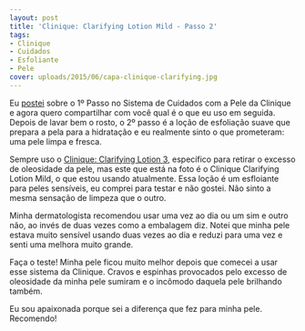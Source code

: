 ```yaml
---
layout: post
title: 'Clinique: Clarifying Lotion Mild - Passo 2'
tags:
- Clinique
- Cuidados
- Esfoliante
- Pele
cover: uploads/2015/06/capa-clinique-clarifying.jpg
---
```


Eu <a href="http://www.felizassim.com.br/clinique-sabonete-liquido-facial-passo-1/">postei</a> sobre o 1&ordm; Passo no Sistema de Cuidados com a Pele da Clinique e agora quero compartilhar com voc&ecirc; qual &eacute; o que eu uso em seguida. Depois de lavar bem o rosto, o 2&ordm; passo &eacute; a lo&ccedil;&atilde;o de esfolia&ccedil;&atilde;o suave que prepara a pela para a hidrata&ccedil;&atilde;o e eu realmente sinto o que prometeram: uma pele limpa e fresca.

Sempre uso o <a href="http://www.clinique.com.br/products/spp/index.tmpl?CATEGORY_ID=CAT1573&amp;PRODUCT_ID=PROD15503">Clinique: Clarifying Lotion 3</a>, espec&iacute;fico para retirar o excesso de oleosidade da pele, mas este que est&aacute; na foto &eacute; o Clinique Clarifying Lotion Mild, o que estou usando atualmente. Essa lo&ccedil;&atilde;o &eacute; um esfloiante para peles sens&iacute;veis, eu comprei para testar e n&atilde;o gostei. N&atilde;o sinto a mesma sensa&ccedil;&atilde;o de limpeza que o outro.

Minha dermatologista recomendou usar uma vez ao dia ou um sim e outro n&atilde;o, ao inv&eacute;s de duas vezes como a embalagem diz. Notei que minha pele estava muito sens&iacute;vel usando duas vezes ao dia e reduzi para uma vez e senti uma melhora muito grande.

Fa&ccedil;a o teste! Minha pele ficou muito melhor depois que comecei a usar esse sistema da Clinique. Cravos e espinhas provocados pelo excesso de oleosidade da minha pele sumiram e o inc&ocirc;modo daquela pele brilhando tamb&eacute;m.

Eu sou apaixonada porque sei a diferen&ccedil;a que fez para minha pele. Recomendo!
